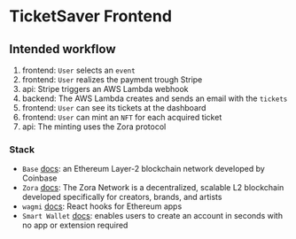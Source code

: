 # TicketSaver Frontend

## Intended workflow

1. frontend: `User` selects an `event`
2. frontend: `User` realizes the payment trough Stripe
3. api: Stripe triggers an AWS Lambda webhook
4. backend: The AWS Lambda creates and sends an email with the `tickets`
5. frontend: `User` can see its tickets at the dashboard
6. frontend: `User` can mint an `NFT` for each acquired ticket
7. api: The minting uses the Zora protocol

### Stack

- `Base` [docs](https://docs.base.org/): an Ethereum Layer-2 blockchain network
  developed by Coinbase
- `Zora` [docs](https://docs.zora.co/docs/intro): The Zora Network is a
  decentralized, scalable L2 blockchain developed specifically for creators,
  brands, and artists
- `wagmi` [docs](https://wagmi.sh/react/why): React hooks for Ethereum apps
- `Smart Wallet` [docs](https://www.smartwallet.dev/why): enables users to
  create an account in seconds with no app or extension required
